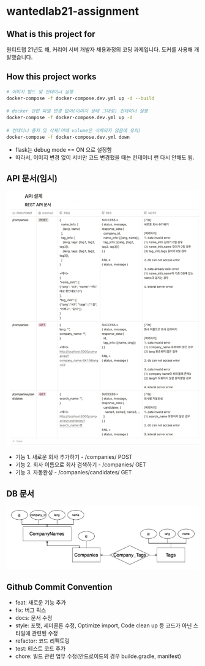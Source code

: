 # wantedlab21-assignment

## What is this project for

원티드랩 21년도 해, 커리어 서버 개발자 채용과정의 코딩 과제입니다.
도커를 사용해 개발했습니다.

## How this project works

```bash
# 이미지 빌드 및 컨테이너 실행
docker-compose -f docker-compose.dev.yml up -d --build

# docker 관련 파일 변경 없이(이미지 상태 그대로) 컨테이너 실행
docker-compose -f docker-compose.dev.yml up -d

# 컨테이너 중지 및 삭제(이때 volume은 삭제되지 않음에 유의)
docker-compose -f docker-compose.dev.yml down

```

-   flask는 debug mode == ON 으로 설정함
-   따라서, 이미지 변경 없이 서버만 코드 변경했을 때는 컨테이너 런 다시 안해도 됨.

## API 문서(임시)

![API문서](./imgs/API.png)

-   기능 1. 새로운 회사 추가하기 - /companies/ POST
-   기능 2. 회사 이름으로 회사 검색하기 - /companies/ GET
-   기능 3. 자동완성 - /companies/candidates/ GET

## DB 문서

![DB문서](./imgs/DB_img.png)

## Github Commit Convention

-   feat: 새로운 기능 추가
-   fix: 버그 픽스
-   docs: 문서 수정
-   style: 포맷, 세미콜론 수정, Optimize import, Code clean up 등 코드가 아닌 스타일에 관련된 수정
-   refactor: 코드 리펙토링
-   test: 테스트 코드 추가
-   chore: 빌드 관련 업무 수정(안드로이드의 경우 builde.gradle, manifest)
